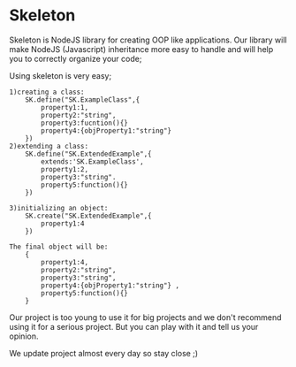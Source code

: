 Skeleton
========

Skeleton is NodeJS library for creating OOP like applications.
Our library will make NodeJS (Javascript) inheritance more easy to handle and will help you to correctly organize your code;


Using skeleton is very easy;

    1)creating a class:
        SK.define("SK.ExampleClass",{
            property1:1,
            property2:"string",
            property3:fucntion(){}
            property4:{objProperty1:"string"}
        })
    2)extending a class:
        SK.define("SK.ExtendedExample",{
            extends:'SK.ExampleClass',
            property1:2,
            property3:"string".
            property5:function(){}
        })

    3)initializing an object:
        SK.create("SK.ExtendedExample",{
            property1:4
        })

    The final object will be: 
        {
            property1:4,
            property2:"string",
            property3:"string",
            property4:{objProperty1:"string"} ,
            property5:function(){}
        }

Our project is too young to use it for big projects and we don't recommend using it for a serious project.
But you can play with it and tell us your opinion.

We update project almost every day so stay close ;)

